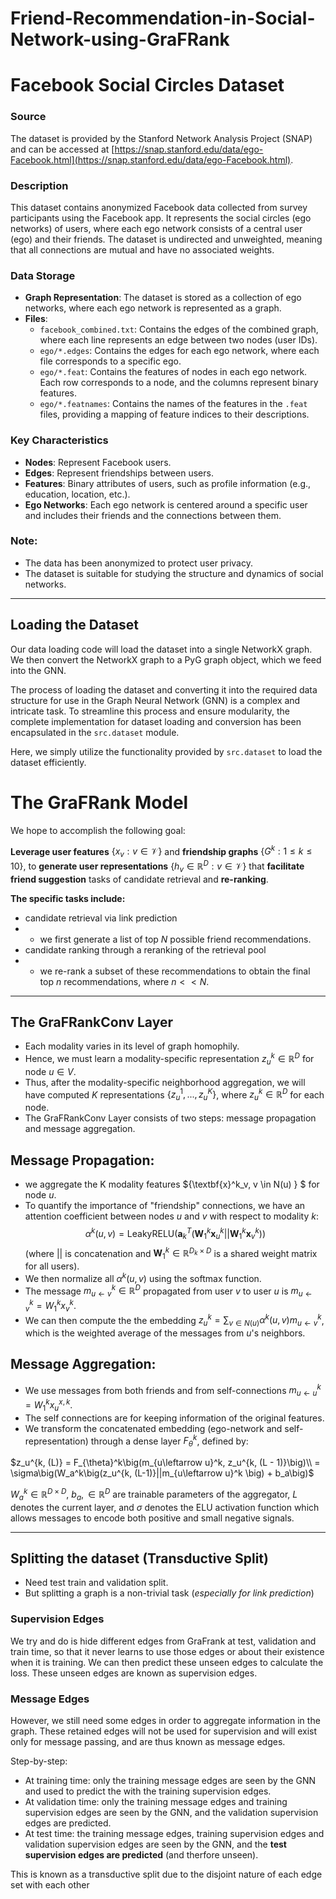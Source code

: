 # Friend-Recommendation-in-Social-Network-using-GraFRank

# Facebook Social Circles Dataset

### Source
The dataset is provided by the Stanford Network Analysis Project (SNAP) and can be accessed at [https://snap.stanford.edu/data/ego-Facebook.html](https://snap.stanford.edu/data/ego-Facebook.html).

### Description
This dataset contains anonymized Facebook data collected from survey participants using the Facebook app. It represents the social circles (ego networks) of users, where each ego network consists of a central user (ego) and their friends. The dataset is undirected and unweighted, meaning that all connections are mutual and have no associated weights.

### Data Storage
- **Graph Representation**: The dataset is stored as a collection of ego networks, where each ego network is represented as a graph.
- **Files**:
  - `facebook_combined.txt`: Contains the edges of the combined graph, where each line represents an edge between two nodes (user IDs).
  - `ego/*.edges`: Contains the edges for each ego network, where each file corresponds to a specific ego.
  - `ego/*.feat`: Contains the features of nodes in each ego network. Each row corresponds to a node, and the columns represent binary features.
  - `ego/*.featnames`: Contains the names of the features in the `.feat` files, providing a mapping of feature indices to their descriptions.

### Key Characteristics
- **Nodes**: Represent Facebook users.
- **Edges**: Represent friendships between users.
- **Features**: Binary attributes of users, such as profile information (e.g., education, location, etc.).
- **Ego Networks**: Each ego network is centered around a specific user and includes their friends and the connections between them.


### Note:
- The data has been anonymized to protect user privacy.
- The dataset is suitable for studying the structure and dynamics of social networks.

---
## Loading the Dataset

Our data loading code will load the dataset into a single NetworkX graph. We then convert the NetworkX graph to a PyG graph object, which we feed into the GNN.

The process of loading the dataset and converting it into the required data structure for use in the Graph Neural Network (GNN) is a complex and intricate task. To streamline this process and ensure modularity, the complete implementation for dataset loading and conversion has been encapsulated in the `src.dataset` module. 

Here, we simply utilize the functionality provided by `src.dataset` to load the dataset efficiently.


# The GraFRank Model

We hope to accomplish the following goal:

**Leverage user features** $\{x_v : v\in\mathcal{V}\}$ and **friendship graphs** $\{G^k : 1 \leq k \leq 10\}$, to **generate user representations** $\{h_v \in \mathbb{R}^D : v\in \mathcal{V}\}$ that **facilitate friend suggestion** tasks of candidate retrieval and **re-ranking**.

**The specific tasks include:** 
- candidate retrieval via link prediction
- - we first generate a list of top $N$ possible friend recommendations. 
- candidate ranking through a reranking of the retrieval pool
- - we re-rank a subset of these recommendations to obtain the final top $n$ recommendations, where $n << N$.

---

## The GraFRankConv Layer

- Each modality varies in its level of graph homophily. 
- Hence, we must learn a modality-specific representation $z_u^k \in 	\mathbb{R}^D$ for node $u\in V$. 
- Thus, after the modality-specific neighborhood aggregation, we will have computed $K$ representations $\{z_{u}^1,...,z_{u}^K\}$, where $z_{u}^k \in 	\mathbb{R}^D$ for each node. 
- The GraFRankConv Layer consists of two steps: message propagation and message aggregation.

## Message Propagation:

- we aggregate the K modality features $\{\textbf{x}^k_v, v \in N(u) \} $ for node $u$. 
- To quantify the importance of "friendship" connections, we have an attention coefficient between nodes $u$ and $v$ with respect to modality $k$: $$\alpha^k(u,v)=\textrm{LeakyRELU}(\textbf{a}^T_k(\textbf{W}_1^k\textbf{x}^k_u||\textbf{W}_1^k\textbf{x}^k_v))$$ (where $||$ is concatenation and $\textbf{W}_1^k \in 	\mathbb{R}^{D_k \times D}$ is a shared weight matrix for all users). 
- We then normalize all $\alpha^k(u,v)$ using the softmax function.
- The message $m_{u\leftarrow v}^k \in \mathbb{R}^D$ propagated from user $v$ to user $u$ is $m_{u\leftarrow v}^k = W_1^k x_v^{k}$. 
- We can then compute the the embedding $z_u^k=\sum_{v\in N(u)}\alpha^k(u,v)m_{u\leftarrow v}^k$, which is the weighted average of the messages from $u$'s neighbors.


## Message Aggregation:

- We use messages from both friends and from self-connections $m_{u\leftarrow u}^k = W_1^k x_u^{x,k}$. 
- The self connections are for keeping information of the original features. 
- We transform the concatenated embedding (ego-network and self-representation) through a dense layer $F_{\theta}^k$, defined by:

$z_u^{k, (L)} = F_{\theta}^k\big(m_{u\leftarrow u}^k, z_u^{k, (L - 1)}\big)\\
= \sigma\big(W_a^k\big(z_u^{k, (L-1)}||m_{u\leftarrow u}^k \big) + b_a\big)$

$W_a^k \in \mathbb{R}^{D \times D}$, $b_a, \in \mathbb{R}^D$ are trainable parameters of the aggregator, $L$ denotes the current layer, and $\sigma$ denotes the ELU activation function which allows messages to encode both positive and small negative signals.

---

## Splitting the dataset (**Transductive Split**)

- Need test train and validation split. 
- But splitting a graph is a non-trivial task (*especially for link prediction*)

### Supervision Edges
We try and do is hide different edges from GraFrank at test, validation and train time, so that it never learns to use those edges or about their existence when it is training. We can then predict these unseen edges to calculate the loss. These unseen edges are known as supervision edges. 

### Message Edges
However, we still need some edges in order to aggregate information in the graph. These retained edges will not be used for supervision and will exist only for message passing, and are thus known as message edges.

Step-by-step:

- At training time: only the training message edges are seen by the GNN and used to predict the with the training supervision edges.
- At validation time: only the training message edges and training supervision edges are seen by the GNN, and the validation supervision edges are predicted.
- At test time: the training message edges, training supervision edges and validation supervision edges are seen by the GNN, and the **test supervision edges are predicted** (and therfore unseen).

This is known as a transductive split due to the disjoint nature of each edge set with each other
